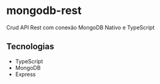 # mongodb-rest
Crud API Rest com conexão MongoDB Nativo e TypeScript

## Tecnologias
- TypeScript
- MongoDB
- Express
